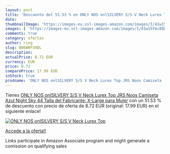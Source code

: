 ```yaml
---
layout: post
title: 'Descuento del 51.53 % en ONLY NOS onlSILVERY S/S V Neck Lurex Top'
date: 
thumbnailImage: 'https://images-eu.ssl-images-amazon.com/images/I/41w15Ymc8QL._SL200_.jpg'
images: [ 'https://images-eu.ssl-images-amazon.com/images/I/41w15Ymc8QL._SL200_.jpg' ]
comments: true
category: ofertas
author: ring
slug: B06WRP39DL
description:
actualPrice: 8.72 EUR
currency: EUR
price: 8.72
comparePrice: 17.99 EUR
inStock: true
prodname: 'ONLY NOS onlSILVERY S/S V Neck Lurex Top JRS Noos Camiseta  Azul  Night Sky   44  Talla del Fabricante: X-Large  para Mujer'
---
```


Tienes [ONLY NOS onlSILVERY S/S V Neck Lurex Top JRS Noos Camiseta  Azul  Night Sky   44  Talla del Fabricante: X-Large  para Mujer](https://www.amazon.es/dp/B06WRP39DL/?tag=tolees-21) con un 51.53 % de descuento con precio de oferta de 8.72 EUR (original: 17.99 EUR) en el siguiente enlace!

[![ONLY NOS onlSILVERY S/S V Neck Lurex Top](https://images-eu.ssl-images-amazon.com/images/I/41w15Ymc8QL._SL200_.jpg)](https://www.amazon.es/dp/B06WRP39DL/?tag=tolees-21)

[Accede a la oferta!!](https://www.amazon.es/dp/B06WRP39DL/?tag=tolees-21)

Links participate in Amazon Associate program and might generate a comission on qualifying sales


